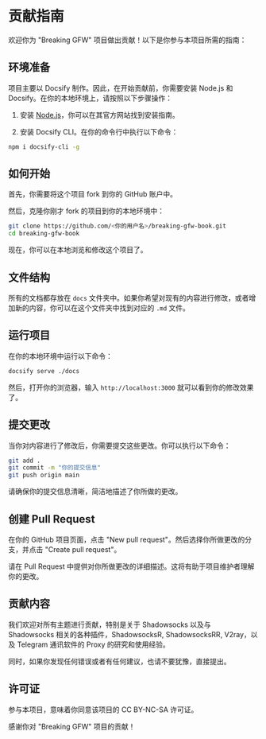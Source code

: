 # 贡献指南

欢迎你为 "Breaking GFW" 项目做出贡献！以下是你参与本项目所需的指南：

## 环境准备

项目主要以 Docsify 制作。因此，在开始贡献前，你需要安装 Node.js 和 Docsify。在你的本地环境上，请按照以下步骤操作：

1. 安装 [Node.js](https://nodejs.org/)，你可以在其官方网站找到安装指南。

2. 安装 Docsify CLI。在你的命令行中执行以下命令：

```bash
npm i docsify-cli -g
```

## 如何开始

首先，你需要将这个项目 fork 到你的 GitHub 账户中。

然后，克隆你刚才 fork 的项目到你的本地环境中：

```bash
git clone https://github.com/<你的用户名>/breaking-gfw-book.git
cd breaking-gfw-book
```

现在，你可以在本地浏览和修改这个项目了。

## 文件结构

所有的文档都存放在 `docs` 文件夹中。如果你希望对现有的内容进行修改，或者增加新的内容，你可以在这个文件夹中找到对应的 `.md` 文件。

## 运行项目

在你的本地环境中运行以下命令：

```bash
docsify serve ./docs
```

然后，打开你的浏览器，输入 `http://localhost:3000` 就可以看到你的修改效果了。

## 提交更改

当你对内容进行了修改后，你需要提交这些更改。你可以执行以下命令：

```bash
git add .
git commit -m "你的提交信息"
git push origin main
```

请确保你的提交信息清晰，简洁地描述了你所做的更改。

## 创建 Pull Request

在你的 GitHub 项目页面，点击 "New pull request"。然后选择你所做更改的分支，并点击 "Create pull request"。

请在 Pull Request 中提供对你所做更改的详细描述。这将有助于项目维护者理解你的更改。

## 贡献内容

我们欢迎对所有主题进行贡献，特别是关于 Shadowsocks 以及与 Shadowsocks 相关的各种插件，ShadowsocksR, ShadowsocksRR, V2ray，以及 Telegram 通讯软件的 Proxy 的研究和使用经验。

同时，如果你发现任何错误或者有任何建议，也请不要犹豫，直接提出。

## 许可证

参与本项目，意味着你同意该项目的 CC BY-NC-SA 许可证。

感谢你对 "Breaking GFW" 项目的贡献！
